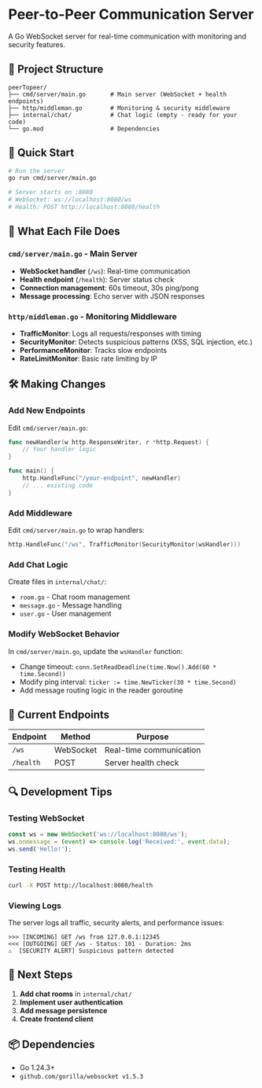 # Peer-to-Peer Communication Server

A Go WebSocket server for real-time communication with monitoring and security features.

## 📁 Project Structure

```
peerTopeer/
├── cmd/server/main.go       # Main server (WebSocket + health endpoints)
├── http/middleman.go        # Monitoring & security middleware
├── internal/chat/           # Chat logic (empty - ready for your code)
└── go.mod                   # Dependencies
```

## 🚀 Quick Start

```bash
# Run the server
go run cmd/server/main.go

# Server starts on :8080
# WebSocket: ws://localhost:8080/ws
# Health: POST http://localhost:8080/health
```

## 🔧 What Each File Does

### `cmd/server/main.go` - Main Server
- **WebSocket handler** (`/ws`): Real-time communication
- **Health endpoint** (`/health`): Server status check
- **Connection management**: 60s timeout, 30s ping/pong
- **Message processing**: Echo server with JSON responses

### `http/middleman.go` - Monitoring Middleware
- **TrafficMonitor**: Logs all requests/responses with timing
- **SecurityMonitor**: Detects suspicious patterns (XSS, SQL injection, etc.)
- **PerformanceMonitor**: Tracks slow endpoints
- **RateLimitMonitor**: Basic rate limiting by IP

## 🛠️ Making Changes

### Add New Endpoints
Edit `cmd/server/main.go`:
```go
func newHandler(w http.ResponseWriter, r *http.Request) {
    // Your handler logic
}

func main() {
    http.HandleFunc("/your-endpoint", newHandler)
    // ... existing code
}
```

### Add Middleware
Edit `cmd/server/main.go` to wrap handlers:
```go
http.HandleFunc("/ws", TrafficMonitor(SecurityMonitor(wsHandler)))
```

### Add Chat Logic
Create files in `internal/chat/`:
- `room.go` - Chat room management
- `message.go` - Message handling
- `user.go` - User management

### Modify WebSocket Behavior
In `cmd/server/main.go`, update the `wsHandler` function:
- Change timeout: `conn.SetReadDeadline(time.Now().Add(60 * time.Second))`
- Modify ping interval: `ticker := time.NewTicker(30 * time.Second)`
- Add message routing logic in the reader goroutine

## 📡 Current Endpoints

| Endpoint | Method | Purpose |
|----------|--------|---------|
| `/ws` | WebSocket | Real-time communication |
| `/health` | POST | Server health check |

## 🔍 Development Tips

### Testing WebSocket
```javascript
const ws = new WebSocket('ws://localhost:8080/ws');
ws.onmessage = (event) => console.log('Received:', event.data);
ws.send('Hello!');
```

### Testing Health
```bash
curl -X POST http://localhost:8080/health
```

### Viewing Logs
The server logs all traffic, security alerts, and performance issues:
```
>>> [INCOMING] GET /ws from 127.0.0.1:12345
<<< [OUTGOING] GET /ws - Status: 101 - Duration: 2ms
⚠️  [SECURITY ALERT] Suspicious pattern detected
```

## 🎯 Next Steps

1. **Add chat rooms** in `internal/chat/`
2. **Implement user authentication**
3. **Add message persistence**
4. **Create frontend client**

## 📦 Dependencies

- Go 1.24.3+
- `github.com/gorilla/websocket v1.5.3`
